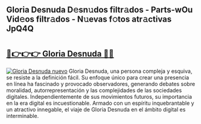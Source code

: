 ## Gloria Desnuda D𝚎sn𝚞dos filtr𝚊dos - Parts-wOu Vid𝚎os filtr𝚊dos - N𝚞evas f𝚘tos atr𝚊ctivas JpQ4Q

# <h2><a href="http://mb35dj6.tromn.icu/?c=Gloria+Desnuda">🔗👉👉👉 Gloria Desnuda 🔗🔗</a></h2>

[![Gloria Desnuda nuevo](https://i.imgur.com/pEAQMta.gif)](http://mb35dj6.tromn.icu/?c=Gloria+Desnuda)
Gloria Desnuda, una persona compleja y esquiva, se resiste a la definición fácil. Su enfoque único para crear una presencia en línea ha fascinado y provocado observadores, generando debates sobre moralidad, autorrepresentación y las complejidades de las sociedades digitales. Independientemente de sus movimientos futuros, su importancia en la era digital es incuestionable. Armado con un espíritu inquebrantable y un atractivo innegable, el viaje de Gloria Desnuda en el ámbito digital es interminable.
